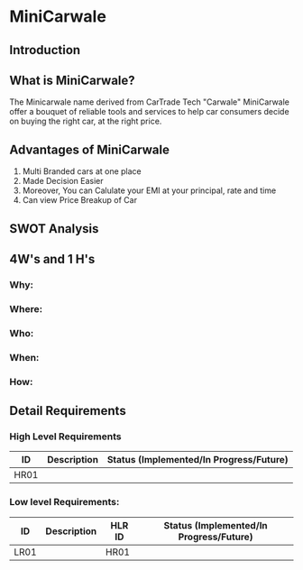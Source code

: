 # MiniCarwale 

## Introduction
## What is MiniCarwale?
The Minicarwale name derived from CarTrade Tech "Carwale"
MiniCarwale offer a bouquet of reliable tools and services to help car consumers decide on buying the right car, at the right price.
## Advantages of MiniCarwale
1. Multi Branded cars at one place
2. Made Decision Easier
3. Moreover, You can Calulate your EMI at your principal, rate and time 
4. Can view Price Breakup of Car

## SWOT Analysis


## 4W's and 1 H's

### Why:



### Where:


### Who:



### When:



### How:



## Detail Requirements
### High Level Requirements 
| ID | Description | Status (Implemented/In Progress/Future) | 
| ----- | ----- | ---------|
| HR01 |  | | 


### Low level Requirements:
| ID | Description | HLR ID | Status (Implemented/In Progress/Future) |
| ------ | --------- | ------ | ----- |
| LR01 |  | HR01 |   |

